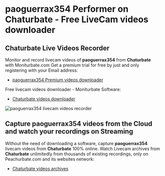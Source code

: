 # paoguerrax354 Performer on Chaturbate - Free LiveCam videos downloader

## Chaturbate Live Videos Recorder

Monitor and record livecam videos of **paoguerrax354** from **Chaturbate** with Moniturbate.com
Get a premium trial for free by just and only registering with your Email address:
* [paoguerrax354 Premium videos downloader](https://moniturbate.com/request-demo-licence-key.html)

Free livecam videos downloader - Moniturbate Software:
* [Chaturbate videos downloader](https://moniturbate.com/moniturbate-download-software.html)

![paoguerrax354 livecam videos recorder](https://peachurnet.com/templates/moniturbate-software.png)


## Capture paoguerrax354 videos from the Cloud and watch your recordings on Streaming

Without the need of downloading a software, capture **paoguerrax354** livecam videos from **Chaturbate** 100% online.
Watch Livecam archives from **Chaturbate** unlimitedly from thousands of existing recordings, only on Peachurbate.com and its websites network:
* [Chaturbate videos archives](https://peachurnet.com/)